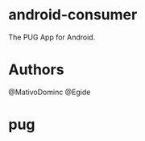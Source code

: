 android-consumer
================

The PUG App for Android.

Authors
===============
@MativoDominc
@Egide

# pug

